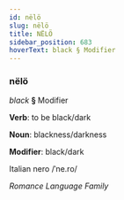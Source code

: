 ```yaml
---
id: nëlö
slug: nëlö
title: NËLÖ
sidebar_position: 683
hoverText: black § Modifier
---
```


### nëlö

*black* **§** Modifier

**Verb**: to be black/dark

**Noun**: blackness/darkness

**Modifier**: black/dark

Italian nero /ˈne.ro/

*Romance Language Family*